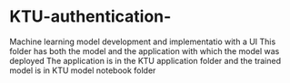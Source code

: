 # KTU-authentication-
Machine learning model development and implementatio with a UI
This folder has both the model and the application with which the model was deployed
The application is in the KTU application folder and the trained model is in KTU model notebook folder
